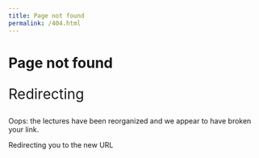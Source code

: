 ```yaml
---
title: Page not found
permalink: /404.html
---
```


<h1 class="sr-only">Page not found</h1>

<p style="font-size: 2em;">Redirecting</p>

Oops: the lectures have been reorganized and we appear to have broken your link.

<p class="loading">Redirecting you to the new URL</p>

<br>

<script>
    
var redirects = new Map();

redirects.set('/about_py.html', 'https://python-programming.quantecon.org/about_py.html');
redirects.set('/getting_started.html', 'https://python-programming.quantecon.org/getting_started.html');
redirects.set('/python_by_example.html', 'https://python-programming.quantecon.org/python_by_example.html');
redirects.set('/functions.html', 'https://python-programming.quantecon.org/functions.html');
redirects.set('/python_essentials.html', 'https://python-programming.quantecon.org/python_essentials.html');
redirects.set('/oop_intro.html', 'https://python-programming.quantecon.org/oop_intro.html');
redirects.set('/python_oop.html', 'https://python-programming.quantecon.org/python_oop.html');
redirects.set('/need_for_speed.html', 'https://python-programming.quantecon.org/need_for_speed.html');
redirects.set('/numpy.html', 'https://python-programming.quantecon.org/numpy.html');
redirects.set('/matplotlib.html', 'https://python-programming.quantecon.org/matplotlib.html');
redirects.set('/scipy.html', 'https://python-programming.quantecon.org/scipy.html');
redirects.set('/numba.html', 'https://python-programming.quantecon.org/numba.html');
redirects.set('/parallelization.html', 'https://python-programming.quantecon.org/parallelization.html');
redirects.set('/pandas.html', 'https://python-programming.quantecon.org/pandas.html');
redirects.set('/writing_good_code.html', 'https://python-programming.quantecon.org/writing_good_code.html');
redirects.set('/python_advanced_features.html', 'https://python-programming.quantecon.org/python_advanced_features.html');
redirects.set('/debugging.html', 'https://python-programming.quantecon.org/debugging.html');
redirects.set('/geom_series.html', 'https://python-intro.quantecon.org/geom_series.html');
redirects.set('/linear_algebra.html', 'https://python-intro.quantecon.org/linear_algebra.html');
redirects.set('/complex_and_trig.html', 'https://python-intro.quantecon.org/complex_and_trig.html');
redirects.set('/lln_clt.html', 'https://python-intro.quantecon.org/lln_clt.html');
redirects.set('/heavy_tails.html', 'https://python-intro.quantecon.org/heavy_tails.html');
redirects.set('/mccall_model.html', 'https://python-intro.quantecon.org/mccall_model.html');
redirects.set('/mccall_model_with_separation.html', 'https://python-intro.quantecon.org/mccall_model_with_separation.html');
redirects.set('/mccall_fitted_vfi.html', 'https://python-intro.quantecon.org/mccall_fitted_vfi.html');
redirects.set('/mccall_correlated.html', 'https://python-intro.quantecon.org/mccall_correlated.html');
redirects.set('/career.html', 'https://python-intro.quantecon.org/career.html');
redirects.set('/jv.html', 'https://python-intro.quantecon.org/jv.html');
redirects.set('/markov_asset.html', 'https://python-intro.quantecon.org/markov_asset.html');
redirects.set('/harrison_kreps.html', 'https://python-intro.quantecon.org/harrison_kreps.html');
redirects.set('/pandas_panel.html', 'https://python-intro.quantecon.org/pandas_panel.html');
redirects.set('/ols.html', 'https://python-intro.quantecon.org/ols.html');
redirects.set('/mle.html', 'https://python-intro.quantecon.org/mle.html');
redirects.set('/odu.html', 'https://python-intro.quantecon.org/odu.html');
redirects.set('/wald_friedman.html', 'https://python-intro.quantecon.org/wald_friedman.html');
redirects.set('/exchangeable.html', 'https://python-intro.quantecon.org/exchangeable.html');
redirects.set('/likelihood_ratio_process.html', 'https://python-intro.quantecon.org/likelihood_ratio_process.html');
redirects.set('/scalar_dynam.html', 'https://python-intro.quantecon.org/scalar_dynam.html');
redirects.set('/ar1_processes.html', 'https://python-intro.quantecon.org/ar1_processes.html');
redirects.set('/finite_markov.html', 'https://python-intro.quantecon.org/finite_markov.html');
redirects.set('/inventory_dynamics.html', 'https://python-intro.quantecon.org/inventory_dynamics.html');
redirects.set('/linear_models.html', 'https://python-intro.quantecon.org/linear_models.html');
redirects.set('/samuelson.html', 'https://python-intro.quantecon.org/samuelson.html');
redirects.set('/kesten_processes.html', 'https://python-intro.quantecon.org/kesten_processes.html');
redirects.set('/wealth_dynamics.html', 'https://python-intro.quantecon.org/wealth_dynamics.html');
redirects.set('/kalman.html', 'https://python-intro.quantecon.org/kalman.html');
redirects.set('/short_path.html', 'https://python-intro.quantecon.org/short_path.html');
redirects.set('/lqcontrol.html', 'https://python-intro.quantecon.org/lqcontrol.html');
redirects.set('/perm_income.html', 'https://python-intro.quantecon.org/perm_income.html');
redirects.set('/perm_income_cons.html', 'https://python-intro.quantecon.org/perm_income_cons.html');
redirects.set('/lq_inventories.html', 'https://python-intro.quantecon.org/lq_inventories.html');
redirects.set('/schelling.html', 'https://python-intro.quantecon.org/schelling.html');
redirects.set('/lake_model.html', 'https://python-intro.quantecon.org/lake_model.html');
redirects.set('/rational_expectations.html', 'https://python-intro.quantecon.org/rational_expectations.html');
redirects.set('/re_with_feedback.html', 'https://python-intro.quantecon.org/re_with_feedback.html');
redirects.set('/markov_perf.html', 'https://python-intro.quantecon.org/markov_perf.html');
redirects.set('/uncertainty_traps.html', 'https://python-intro.quantecon.org/uncertainty_traps.html');
redirects.set('/aiyagari.html', 'https://python-intro.quantecon.org/aiyagari.html');
redirects.set('/optgrowth.html', 'https://python-intro.quantecon.org/optgrowth.html');
redirects.set('/optgrowth_fast.html', 'https://python-intro.quantecon.org/optgrowth_fast.html');
redirects.set('/coleman_policy_iter.html', 'https://python-intro.quantecon.org/coleman_policy_iter.html');
redirects.set('/egm_policy_iter.html', 'https://python-intro.quantecon.org/egm_policy_iter.html');
redirects.set('/ifp.html', 'https://python-intro.quantecon.org/ifp.html');
redirects.set('/lucas_model.html', 'https://python-advanced.quantecon.org/lucas_model.html');
redirects.set('/black_litterman.html', 'https://python-advanced.quantecon.org/black_litterman.html');
redirects.set('/von_neumann_model.html', 'https://python-advanced.quantecon.org/von_neumann_model.html');
redirects.set('/dyn_stack.html', 'https://python-advanced.quantecon.org/dyn_stack.html');
redirects.set('/calvo.html', 'https://python-advanced.quantecon.org/calvo.html');
redirects.set('/opt_tax_recur.html', 'https://python-advanced.quantecon.org/opt_tax_recur.html');
redirects.set('/amss.html', 'https://python-advanced.quantecon.org/amss.html');
redirects.set('/amss2.html', 'https://python-advanced.quantecon.org/amss2.html');
redirects.set('/amss3.html', 'https://python-advanced.quantecon.org/amss3.html');
redirects.set('/chang_ramsey.html', 'https://python-advanced.quantecon.org/chang_ramsey.html');
redirects.set('/chang_credible.html', 'https://python-advanced.quantecon.org/chang_credible.html');
redirects.set('/hs_recursive_models.html', 'https://python-advanced.quantecon.org/hs_recursive_models.html');
redirects.set('/growth_in_dles.html', 'https://python-advanced.quantecon.org/growth_in_dles.html');
redirects.set('/lucas_asset_pricing_dles.html', 'https://python-advanced.quantecon.org/lucas_asset_pricing_dles.html');
redirects.set('/irfs_in_hall_model.html', 'https://python-advanced.quantecon.org/irfs_in_hall_model.html');
redirects.set('/permanent_income_dles.html', 'https://python-advanced.quantecon.org/permanent_income_dles.html');
redirects.set('/rosen_schooling_model.html', 'https://python-advanced.quantecon.org/rosen_schooling_model.html');
redirects.set('/cattle_cycles.html', 'https://python-advanced.quantecon.org/cattle_cycles.html');
redirects.set('/hs_invertibility_example.html', 'https://python-advanced.quantecon.org/hs_invertibility_example.html');
redirects.set('/cons_news.html', 'https://python-advanced.quantecon.org/cons_news.html');
redirects.set('/smoothing.html', 'https://python-advanced.quantecon.org/smoothing.html');
redirects.set('/smoothing_tax.html', 'https://python-advanced.quantecon.org/smoothing_tax.html');
redirects.set('/robustness.html', 'https://python-advanced.quantecon.org/robustness.html');
redirects.set('/markov_jump_lq.html', 'https://python-advanced.quantecon.org/markov_jump_lq.html');
redirects.set('/tax_smoothing_1.html', 'https://python-advanced.quantecon.org/tax_smoothing_1.html');
redirects.set('/tax_smoothing_2.html', 'https://python-advanced.quantecon.org/tax_smoothing_2.html');
redirects.set('/tax_smoothing_3.html', 'https://python-advanced.quantecon.org/tax_smoothing_3.html');
redirects.set('/lqramsey .html', 'https://python-advanced.quantecon.org/lqramsey .html');
redirects.set('/rob_markov_perf.html', 'https://python-advanced.quantecon.org/rob_markov_perf.html');
redirects.set('/arellano.html', 'https://python-advanced.quantecon.org/arellano.html');
redirects.set('/matsuyama.html', 'https://python-advanced.quantecon.org/matsuyama.html');
redirects.set('/coase.html', 'https://python-advanced.quantecon.org/coase.html');
redirects.set('/arma.html', 'https://python-advanced.quantecon.org/arma.html');
redirects.set('/estspec.html', 'https://python-advanced.quantecon.org/estspec.html');
redirects.set('/additive_functionals.html', 'https://python-advanced.quantecon.org/additive_functionals.html');
redirects.set('/lu_tricks.html', 'https://python-advanced.quantecon.org/lu_tricks.html');
redirects.set('/classical_filtering.html', 'https://python-advanced.quantecon.org/classical_filtering.html');
redirects.set('/orth_proj.html', 'https://python-advanced.quantecon.org/orth_proj.html');
redirects.set('/stationary_densities.html', 'https://python-advanced.quantecon.org/stationary_densities.html');
redirects.set('/muth_kalman.html', 'https://python-advanced.quantecon.org/muth_kalman.html');
redirects.set('/discrete_dp.html', 'https://python-advanced.quantecon.org/discrete_dp.html');

var request = window.location.pathname;
var redirectURL = redirects.get(request);

var timer = setTimeout( function() {
    if ( redirectURL === undefined ) {
        window.location = '/';
    } else {
        window.location = redirectURL;
    }
}, 3000);

</script>
